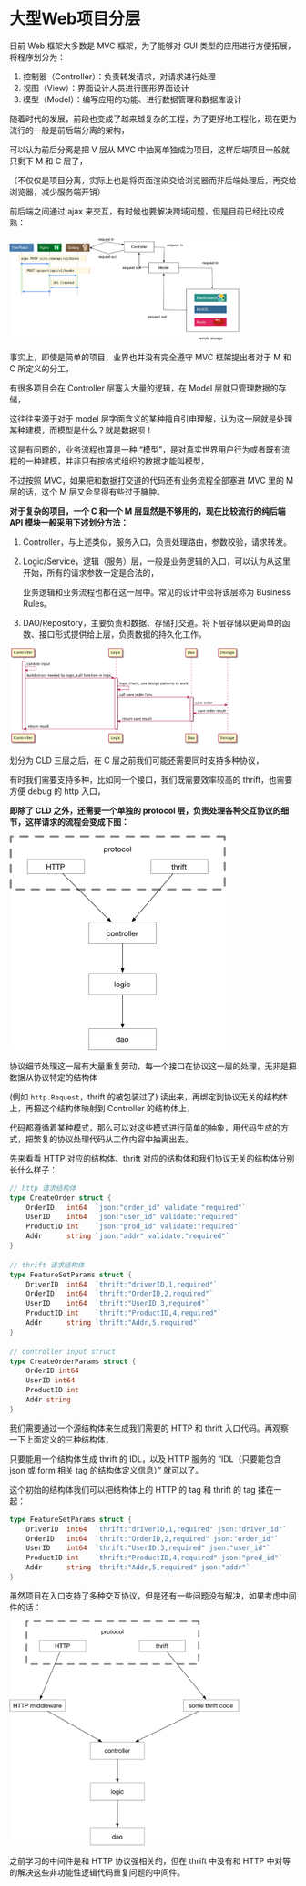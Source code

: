 # 大型Web项目分层

目前 Web 框架大多数是 MVC 框架，为了能够对 GUI 类型的应用进行方便拓展，将程序划分为：

1. 控制器（Controller）：负责转发请求，对请求进行处理
2. 视图（View）：界面设计人员进行图形界面设计
3. 模型（Model）：编写应用的功能、进行数据管理和数据库设计

随着时代的发展，前段也变成了越来越复杂的工程，为了更好地工程化，现在更为流行的一般是前后端分离的架构，

可以认为前后分离是把 V 层从 MVC 中抽离单独成为项目，这样后端项目一般就只剩下 M 和 C 层了，

（不仅仅是项目分离，实际上也是将页面渲染交给浏览器而非后端处理后，再交给浏览器，减少服务端开销）

前后端之间通过 ajax 来交互，有时候也要解决跨域问题，但是目前已经比较成熟：

<img src="https://raw.githubusercontent.com/Eminem-x/Learning/main/Go/Go%E8%AF%AD%E8%A8%80%E9%AB%98%E7%BA%A7%E7%BC%96%E7%A8%8B/pic/mvc.png" style="max-width: 80%">

事实上，即使是简单的项目，业界也并没有完全遵守 MVC 框架提出者对于 M 和 C 所定义的分工，

有很多项目会在 Controller 层塞入大量的逻辑，在 Model 层就只管理数据的存储，

这往往来源于对于 model 层字面含义的某种擅自引申理解，认为这一层就是处理某种建模，而模型是什么？就是数据呗！

这是有问题的，业务流程也算是一种 “模型”，是对真实世界用户行为或者既有流程的一种建模，并非只有按格式组织的数据才能叫模型，

不过按照 MVC，如果把和数据打交道的代码还有业务流程全部塞进 MVC 里的 M 层的话，这个 M 层又会显得有些过于臃肿。

<strong>对于复杂的项目，一个 C 和一个 M 层显然是不够用的，现在比较流行的纯后端 API 模块一般采用下述划分方法：</strong>

1. Controller，与上述类似，服务入口，负责处理路由，参数校验，请求转发。

2. Logic/Service，逻辑（服务）层，一般是业务逻辑的入口，可以认为从这里开始，所有的请求参数一定是合法的，

   业务逻辑和业务流程也都在这一层中。常见的设计中会将该层称为 Business Rules。

3. DAO/Repository，主要负责和数据、存储打交道。将下层存储以更简单的函数、接口形式提供给上层，负责数据的持久化工作。

<img src="https://raw.githubusercontent.com/Eminem-x/Learning/main/Go/Go%E8%AF%AD%E8%A8%80%E9%AB%98%E7%BA%A7%E7%BC%96%E7%A8%8B/pic/cld.png" style="max-width: 80%">

划分为 CLD 三层之后，在 C 层之前我们可能还需要同时支持多种协议，

有时我们需要支持多种，比如同一个接口，我们既需要效率较高的 thrift，也需要方便 debug 的 http 入口，

<strong>即除了 CLD 之外，还需要一个单独的 protocol 层，负责处理各种交互协议的细节，这样请求的流程会变成下图：</strong>

<img src="https://raw.githubusercontent.com/Eminem-x/Learning/main/Go/Go%E8%AF%AD%E8%A8%80%E9%AB%98%E7%BA%A7%E7%BC%96%E7%A8%8B/pic/protocol_1.png" style="max-width: 80%">

协议细节处理这一层有大量重复劳动，每一个接口在协议这一层的处理，无非是把数据从协议特定的结构体 

(例如 `http.Request`，thrift 的被包装过了) 读出来，再绑定到协议无关的结构体上，再把这个结构体映射到 Controller 的结构体上，

代码都遵循着某种模式，那么可以对这些模式进行简单的抽象，用代码生成的方式，把繁复的协议处理代码从工作内容中抽离出去。

先来看看 HTTP 对应的结构体、thrift 对应的结构体和我们协议无关的结构体分别长什么样子：

```go
// http 请求结构体
type CreateOrder struct {
    OrderID   int64  `json:"order_id" validate:"required"`
    UserID    int64  `json:"user_id" validate:"required"`
    ProductID int    `json:"prod_id" validate:"required"`
    Addr      string `json:"addr" validate:"required"`
}

// thrift 请求结构体
type FeatureSetParams struct {
    DriverID  int64  `thrift:"driverID,1,required"`
    OrderID   int64  `thrift:"OrderID,2,required"`
    UserID    int64  `thrift:"UserID,3,required"`
    ProductID int    `thrift:"ProductID,4,required"`
    Addr      string `thrift:"Addr,5,required"`
}

// controller input struct
type CreateOrderParams struct {
    OrderID int64
    UserID int64
    ProductID int
    Addr string
}
```

我们需要通过一个源结构体来生成我们需要的 HTTP 和 thrift 入口代码。再观察一下上面定义的三种结构体，

只要能用一个结构体生成 thrift 的 IDL，以及 HTTP 服务的 “IDL（只要能包含 json 或 form 相关 tag 的结构体定义信息）” 就可以了。

这个初始的结构体我们可以把结构体上的 HTTP 的 tag 和 thrift 的 tag 揉在一起：

```go
type FeatureSetParams struct {
    DriverID  int64  `thrift:"driverID,1,required" json:"driver_id"`
    OrderID   int64  `thrift:"OrderID,2,required" json:"order_id"`
    UserID    int64  `thrift:"UserID,3,required" json:"user_id"`
    ProductID int    `thrift:"ProductID,4,required" json:"prod_id"`
    Addr      string `thrift:"Addr,5,required" json:"addr"`
}
```

虽然项目在入口支持了多种交互协议，但是还有一些问题没有解决，如果考虑中间件的话：

<img src="https://raw.githubusercontent.com/Eminem-x/Learning/main/Go/Go%E8%AF%AD%E8%A8%80%E9%AB%98%E7%BA%A7%E7%BC%96%E7%A8%8B/pic/protocol_2.png" style="max-width: 80%">

之前学习的中间件是和 HTTP 协议强相关的，但在 thrift 中没有和 HTTP 中对等的解决这些非功能性逻辑代码重复问题的中间件。